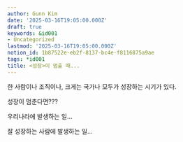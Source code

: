 ```yaml
---
author: Gunn Kim
date: '2025-03-16T19:05:00.000Z'
draft: true
keywords: &id001
- Uncategorized
lastmod: '2025-03-16T19:05:00.000Z'
notion_id: 1b87522e-eb2f-8137-bc4e-f8116875a9ae
tags: *id001
title: <성장>이 멈출 때...
---
```


한 사람이나 조직이나, 크게는 국가나 모두가 성장하는 시기가 있다. 

성장이 멈춘다면???

우리나라에 발생하는 일...

잘 성장하는 사람에 발생하는 일...

